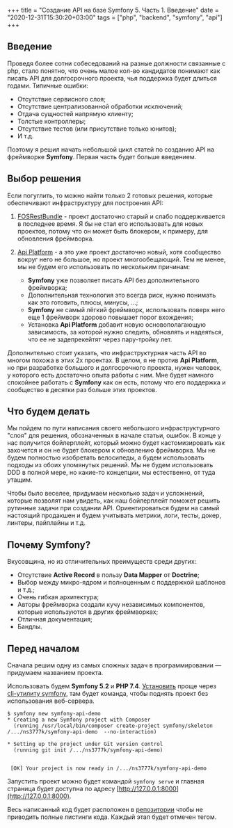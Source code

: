 +++
title = "Создание API на базе Symfony 5. Часть 1. Введение"
date = "2020-12-31T15:30:20+03:00"
tags = ["php", "backend", "symfony", "api"]
+++

## Введение

Проведя более сотни собеседований на разные должности связанные с php, стало понятно, что очень малое кол-во кандидатов
понимают как писать API для долгосрочного проекта, чья поддержка будет длиться годами. Типичные ошибки:

- Отсутствие сервисного слоя;
- Отсутствие централизованной обработки исключений;
- Отдача сущностей напрямую клиенту;
- Толстые контроллеры;
- Отсутствие тестов (или присутствие только юнитов);
- И т.д.

Поэтому я решил начать небольшой цикл статей по созданию API на фреймворке **Symfony**. Первая часть будет больше
введением.

## Выбор решения

Если погуглить, то можно найти только 2 готовых решения, которые обеспечивают инфраструктуру для построения API:

1. [FOSRestBundle](https://github.com/FriendsOfSymfony/FOSRestBundle) - проект достаточно старый и слабо поддерживается
в последнее время. Я бы не стал его использовать для новых проектов, потому что он может быть блокером, к примеру, для
обновления фреймворка.

2. [Api Platform](https://api-platform.com/) - а это уже проект достаточно новый, хотя сообщество вокруг него не большое,
но проект многообещающий. Тем не менее, мы не будем его использовать по нескольким причинам:
   - **Symfony** уже позволяет писать API без дополнительного фреймворка;
   - Дополнительная технология это всегда риск, нужно понимать как это готовить, плюсы, минусы, ...;
   - **Symfony** не самый лёгкий фреймворк, использовать поверх него еще 1 фреймворк здорово повышает порог вхождения;
   - Установка **Api Platform** добавит новую основополагающую зависимость, за которой нужно следить, обновлять и
     надеяться, что ее не задепрекейтят через пару-тройку лет.

Дополнительно стоит указать, что инфраструктурная часть API во многом похожа в этих 2х проектах. В целом, я не против
**Api Platform**, но при разработке большого и долгосрочного проекта, нужен человек, у которого есть достаточно опыта
работы с ним. Мне будет намного спокойнее работать с **Symfony** как он есть, потому что его поддержка и сообщество в
десятки раз больше этих проектов.

## Что будем делать

Мы пойдем по пути написания своего небольшого инфраструктурного "слоя" для решения, обозначенных в начале статьи,
ошибок. В конце у нас получится бойлерплейт, который можно будет кастомизировать как захочется и он не будет блокером к
обновлению фреймворка. Мы не будем полностью изобретать велосипеды, а будем использовать подходы из обоих упомянутых
решений. Мы не будем использовать DDD в полной мере, но какие-то концепции, мы естественно, от туда утащим.

Чтобы было веселее, придумаем несколько задач и усложнений, которые позволят нам увидеть, как наш бойлерплейт поможет
решить рутинные задачи при создании API. Ориентироваться будем на самый настоящий продакшен и будем учитывать метрики,
логи, тесты, докер, линтеры, пайплайны и т.д.

## Почему Symfony?

Вкусовщина, но из отличительных преимуществ среди других:

- Отсутствие **Active Record** в пользу **Data Mapper** от **Doctrine**; 
- Выбор между микро-ядром и полноценным с поддержкой шаблонов и т.д.;
- Очень гибкая архитектура;
- Авторы фреймворка создали кучу независимых компонентов, которые используются в других фреймворках;
- Отличная документация;
- Бандлы.

## Перед началом

Сначала решим одну из самых сложных задач в программировании — придумаем названием проекта.

Использовать будем **Symfony 5.2** и **PHP 7.4**. [Установить](https://symfony.com/doc/current/setup.html) проще через
[cli-утилиту symfony](https://symfony.com/download), там будет команда, чтобы поднять проект без использования
веб-сервера.

```shell
$ symfony new symfony-api-demo
* Creating a new Symfony project with Composer
  (running /usr/local/bin/composer create-project symfony/skeleton /.../ns3777k/symfony-api-demo  --no-interaction)

* Setting up the project under Git version control
  (running git init /.../ns3777k/symfony-api-demo)

                                                                                                                        
 [OK] Your project is now ready in /.../ns3777k/symfony-api-demo
```

Запустить проект можно будет командой `symfony serve` и главная страница будет доступна по адресу [http://127.0.0.1:8000](http://127.0.0.1:8000).

Весь написанный код будет расположен в [репозитории](https://github.com/ns3777k/symfony-api-demo) чтобы не приводить
полные листинги кода. Каждый этап будет отмечен тегом.